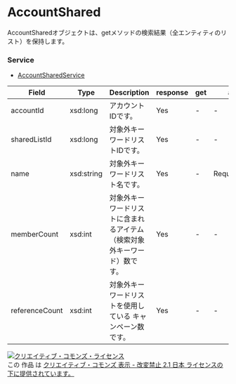 # AccountShared
AccountSharedオブジェクトは、getメソッドの検索結果（全エンティティのリスト）を保持します。

### Service
+ [AccountSharedService](../services/AccountSharedService.md)

| Field | Type | Description | response | get | add | set | remove |
|---|---|---|---|---|---|---|---|
| accountId | xsd:long | アカウントIDです。 | Yes | - | - | - | - |
| sharedListId | xsd:long | 対象外キーワードリストIDです。 | Yes | - | - | Requirement<br>NotUpdatable | Requirement |
| name | xsd:string | 対象外キーワードリスト名です。 | Yes | - | Requirement | Requirement<br>Updatable | - |
| memberCount | xsd:int | 対象外キーワードリストに含まれるアイテム（検索対象外キーワード）数です。| Yes | - | - | - | - |
| referenceCount | xsd:int | 対象外キーワードリストを使用している キャンペーン数です。| Yes | - | - | - | - |

<a rel="license" href="http://creativecommons.org/licenses/by-nd/2.1/jp/"><img alt="クリエイティブ・コモンズ・ライセンス" style="border-width:0" src="https://i.creativecommons.org/l/by-nd/2.1/jp/88x31.png" /></a><br />この 作品 は <a rel="license" href="http://creativecommons.org/licenses/by-nd/2.1/jp/">クリエイティブ・コモンズ 表示 - 改変禁止 2.1 日本 ライセンスの下に提供されています。</a>
